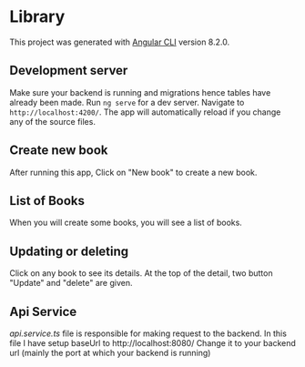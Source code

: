 # Library

This project was generated with [Angular CLI](https://github.com/angular/angular-cli) version 8.2.0.

## Development server

Make sure your backend is running and migrations hence tables have already been made.
Run `ng serve` for a dev server. Navigate to `http://localhost:4200/`. The app will automatically reload if you change any of the source files.

## Create new book
After running this app, Click on "New book" to create a new book.
<br>

## List of Books
When you will create some books, you will see a list of books.
<br>

## Updating or deleting
Click on any book to see its details.
At the top of the detail, two button "Update" and "delete"
are given.

## Api Service
*api.service.ts* file is responsible for making request to the backend.
In this file I have setup baseUrl to http://localhost:8080/
Change it to your backend url (mainly the port at which your backend is running)



